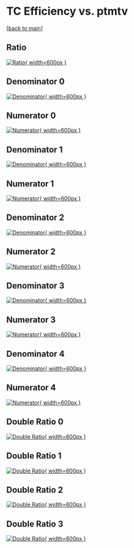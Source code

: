 # TC Efficiency vs. ptmtv

[[back to main](./)]



## Ratio

[![Ratio](../mtv/var/TC_vtr_13_0_eff_ptmtv.png){ width=600px }](../mtv/var/TC_vtr_13_0_eff_ptmtv.pdf)

## Denominator 0

[![Denominator](../mtv/den/TC_vtr_13_0_eff_ptmtv_den0.png){ width=600px }](../mtv/den/TC_vtr_13_0_eff_ptmtv_den0.pdf)

## Numerator 0

[![Numerator](../mtv/num/TC_vtr_13_0_eff_ptmtv_num0.png){ width=600px }](../mtv/num/TC_vtr_13_0_eff_ptmtv_num0.pdf)

## Denominator 1

[![Denominator](../mtv/den/TC_vtr_13_0_eff_ptmtv_den1.png){ width=600px }](../mtv/den/TC_vtr_13_0_eff_ptmtv_den1.pdf)

## Numerator 1

[![Numerator](../mtv/num/TC_vtr_13_0_eff_ptmtv_num1.png){ width=600px }](../mtv/num/TC_vtr_13_0_eff_ptmtv_num1.pdf)

## Denominator 2

[![Denominator](../mtv/den/TC_vtr_13_0_eff_ptmtv_den2.png){ width=600px }](../mtv/den/TC_vtr_13_0_eff_ptmtv_den2.pdf)

## Numerator 2

[![Numerator](../mtv/num/TC_vtr_13_0_eff_ptmtv_num2.png){ width=600px }](../mtv/num/TC_vtr_13_0_eff_ptmtv_num2.pdf)

## Denominator 3

[![Denominator](../mtv/den/TC_vtr_13_0_eff_ptmtv_den3.png){ width=600px }](../mtv/den/TC_vtr_13_0_eff_ptmtv_den3.pdf)

## Numerator 3

[![Numerator](../mtv/num/TC_vtr_13_0_eff_ptmtv_num3.png){ width=600px }](../mtv/num/TC_vtr_13_0_eff_ptmtv_num3.pdf)

## Denominator 4

[![Denominator](../mtv/den/TC_vtr_13_0_eff_ptmtv_den4.png){ width=600px }](../mtv/den/TC_vtr_13_0_eff_ptmtv_den4.pdf)

## Numerator 4

[![Numerator](../mtv/num/TC_vtr_13_0_eff_ptmtv_num4.png){ width=600px }](../mtv/num/TC_vtr_13_0_eff_ptmtv_num4.pdf)

## Double Ratio 0

[![Double Ratio](../mtv/ratio/TC_vtr_13_0_eff_ptmtv_ratio0.png){ width=600px }](../mtv/ratio/TC_vtr_13_0_eff_ptmtv_ratio0.pdf)

## Double Ratio 1

[![Double Ratio](../mtv/ratio/TC_vtr_13_0_eff_ptmtv_ratio1.png){ width=600px }](../mtv/ratio/TC_vtr_13_0_eff_ptmtv_ratio1.pdf)

## Double Ratio 2

[![Double Ratio](../mtv/ratio/TC_vtr_13_0_eff_ptmtv_ratio2.png){ width=600px }](../mtv/ratio/TC_vtr_13_0_eff_ptmtv_ratio2.pdf)

## Double Ratio 3

[![Double Ratio](../mtv/ratio/TC_vtr_13_0_eff_ptmtv_ratio3.png){ width=600px }](../mtv/ratio/TC_vtr_13_0_eff_ptmtv_ratio3.pdf)

